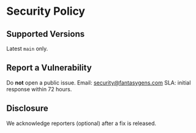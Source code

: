# Security Policy

## Supported Versions
Latest `main` only.

## Report a Vulnerability
Do **not** open a public issue.
Email: security@fantasygens.com
SLA: initial response within 72 hours.

## Disclosure
We acknowledge reporters (optional) after a fix is released.
